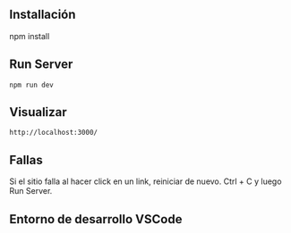 ## Installación

   npm install

##  Run Server

    npm run dev

##  Visualizar

    http://localhost:3000/

## Fallas   
Si el sitio falla al hacer click en un link, reiniciar de nuevo. Ctrl + C y luego Run Server.

## Entorno de desarrollo VSCode
